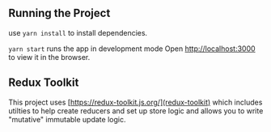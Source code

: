 ## Running the Project

use `yarn install` to install dependencies.

`yarn start` runs the app in development mode
Open [http://localhost:3000](http://localhost:3000) to view it in the browser.

## Redux Toolkit

This project uses [https://redux-toolkit.js.org/](redux-toolkit) which includes utilties to help create reducers and set up store logic and allows you to write "mutative" immutable update logic.
